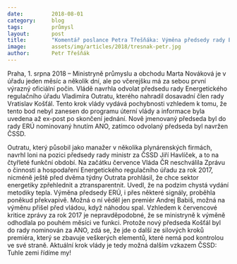 ```yaml
---
date:         2018-08-01
category:     blog
tags:         průmysl
layout:       post
title:        "Komentář poslance Petra Třešňáka: Výměna předsedy rady ERÚ je další Babišův tah k posílení vlivu ANO"
image:        assets/img/articles/2018/tresnak-petr.jpg
author:       Petr Třešňák
---
```



Praha, 1. srpna 2018 – Ministryně průmyslu a obchodu Marta Nováková je v úřadu jeden měsíc a několik dní, ale po včerejšku má za sebou první výrazný oficiální počin. Vládě navrhla odvolat předsedu rady Energetického regulačního úřadu Vladimíra Outratu, kterého nahradil dosavadní člen rady Vratislav Košťál. Tento krok vlády vydává pochybnosti vzhledem k tomu, že tento bod nebyl zanesen do programu úterní vlády a informace byla uvedena až ex-post po skončení jednání. Nově jmenovaný předseda byl do rady ERÚ nominovaný hnutím ANO, zatímco odvolaný předseda byl navržen ČSSD.


Outratu, který působil jako manažer v několika plynárenských firmách, navrhl loni na pozici předsedy rady ministr za ČSSD Jiří Havlíček, a to na čtyřleté funkční období. Na začátku července Vláda ČR neschválila Zprávu o činnosti a hospodaření Energetického regulačního úřadu za rok 2017, nicméně ještě před dvěma týdny Outrata prohlásil, že chce sektor energetiky zpřehlednit a ztransparentnit. Uvedl, že na podzim chystá vydání metodiky tepla. Výměna předsedy ERÚ, i přes některé signály, proběhla poněkud překvapivě. Možná o ní věděl jen premiér Andrej Babiš, možná na výměnu přišel před vládou, když náhodou spal. Vzhledem k červencové kritice zprávy za rok 2017 je nepravděpodobné, že se ministryně k výměně odhodlala po pouhém měsíci ve funkci. Protože nový předseda Košťál byl do rady nominován za ANO, zdá se, že jde o další ze silových kroků premiéra, který se zbavuje veškerých elementů, které nemá pod kontrolou ve své straně. Aktuální krok vlády je tedy možná dalším vzkazem ČSSD: Tuhle zemi řídíme my! 
